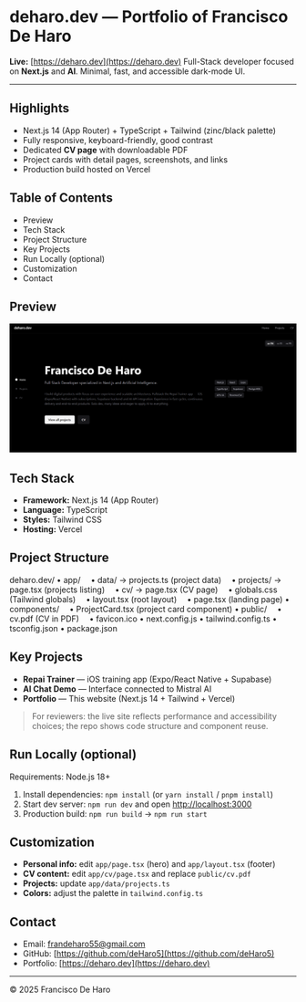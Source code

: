 # deharo.dev — Portfolio of Francisco De Haro

**Live:** [https://deharo.dev](https://deharo.dev)
Full-Stack developer focused on **Next.js** and **AI**. Minimal, fast, and accessible dark-mode UI.

---

## Highlights

* Next.js 14 (App Router) + TypeScript + Tailwind (zinc/black palette)
* Fully responsive, keyboard-friendly, good contrast
* Dedicated **CV page** with downloadable PDF
* Project cards with detail pages, screenshots, and links
* Production build hosted on Vercel

## Table of Contents

* Preview
* Tech Stack
* Project Structure
* Key Projects
* Run Locally (optional)
* Customization
* Contact

## Preview


![Site preview](./public/preview.png)

## Tech Stack

* **Framework:** Next.js 14 (App Router)
* **Language:** TypeScript
* **Styles:** Tailwind CSS
* **Hosting:** Vercel

## Project Structure

deharo.dev/
• app/
 • data/ → projects.ts (project data)
 • projects/ → page.tsx (projects listing)
 • cv/ → page.tsx (CV page)
 • globals.css (Tailwind globals)
 • layout.tsx (root layout)
 • page.tsx (landing page)
• components/
 • ProjectCard.tsx (project card component)
• public/
 • cv.pdf (CV in PDF)
 • favicon.ico
• next.config.js
• tailwind.config.ts
• tsconfig.json
• package.json

## Key Projects

* **Repai Trainer** — iOS training app (Expo/React Native + Supabase)
* **AI Chat Demo** — Interface connected to Mistral AI
* **Portfolio** — This website (Next.js 14 + Tailwind + Vercel)

> For reviewers: the live site reflects performance and accessibility choices; the repo shows code structure and component reuse.

## Run Locally (optional)

Requirements: Node.js 18+

1. Install dependencies: `npm install` (or `yarn install` / `pnpm install`)
2. Start dev server: `npm run dev` and open [http://localhost:3000](http://localhost:3000)
3. Production build: `npm run build` → `npm run start`

## Customization

* **Personal info:** edit `app/page.tsx` (hero) and `app/layout.tsx` (footer)
* **CV content:** edit `app/cv/page.tsx` and replace `public/cv.pdf`
* **Projects:** update `app/data/projects.ts` 
* **Colors:** adjust the palette in `tailwind.config.ts`

## Contact

* Email: [frandeharo55@gmail.com](mailto:frandeharo55@gmail.com)
* GitHub: [https://github.com/deHaro5](https://github.com/deHaro5)
* Portfolio: [https://deharo.dev](https://deharo.dev)

---

© 2025 Francisco De Haro
